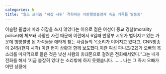 ```yaml
---
categories: h
title: "월드 프리즘 ‘히잡 시위’ 격화하는 이란행방불명자 속출 가족들 발동동"
---
```

이슬람 율법에 따라 히잡을 쓰지 않았다는 이유로 젊은 여성이 종교 경찰(morality police)에 체포돼 사망한 사건 때문에 이란에서 6일째 반정부 시위가 벌어지고 있는 가운데 행방불명 된 가족들을 애타게 찾는 사람들의 목소리가 이어지고 있다고, CNN방송이 24일(현지 시각) 이란 현지 상황과 함께 보도했다.이란 여성 파나즈(22)가 오빠의 목소리를 마지막으로 들은 것은 낯선 사람의 휴대폰으로 걸려온 전화에서였다.“그는 내게 전화를 해서 ‘지금 붙잡혀 있다’는 소리밖에 하지 못했습니다. …… 나는 그 즉시 오빠가 어떤 상황에